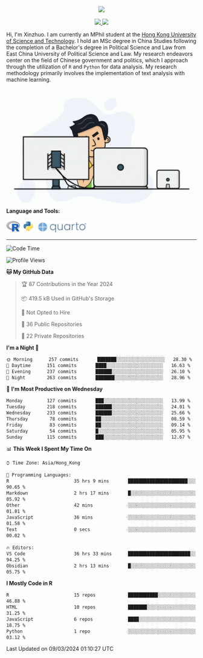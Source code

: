 <div align='center'>
<img src='https://readme-typing-svg.herokuapp.com?font=Lora&color=4d3900&center=true&lines=HKUST+Mphil+in+SOSC;Focus+on+China;Code+for+PoliSci'/>
</div>

<p align='center'>
 <a href
='https://www.linkedin.com/in/xinzhuo-huang-5161011ba/' target='_blank'>
        <img src='https://img.shields.io/badge/linkedin%20-%230077B5.svg?&style=for-the-badge&logo=linkedin&logoColor=white'/>
    </a>
 <a href='https://twitter.com/HsinchoH' target='_blank'>
        <img src='https://img.shields.io/badge/Twitter-1DA1F2?style=for-the-badge&logo=twitter&logoColor=white'/>
    </a>
    </p>
    
Hi, I'm Xinzhuo. I am currently an MPhil student at the [Hong Kong University of Science and Technology](https://sosc.hkust.edu.hk/node/613). I hold an MSc degree in China Studies following the completion of a Bachelor's degree in Political Science and Law from East China University of Political Science and Law. My research endeavors center on the field of Chinese government and politics, which I approach through the utilization of `R` and `Python` for data analysis. My research methodology primarily involves the implementation of text analysis with machine learning.




<img align='right' src="https://github.com/xinzhuohkust/xinzhuohkust/blob/main/programmer.gif" width="590">



**Language and Tools:**  

<code><img height="36" src="https://raw.githubusercontent.com/github/explore/80688e429a7d4ef2fca1e82350fe8e3517d3494d/topics/r/r.png"></code>
<code><img height="36" src="https://raw.githubusercontent.com/github/explore/80688e429a7d4ef2fca1e82350fe8e3517d3494d/topics/python/python.png"></code>
<code><img height="32" src="https://github.com/quarto-dev/quarto-r/blob/main/man/figures/quarto.png"></code>

---
<!--START_SECTION:waka-->
![Code Time](http://img.shields.io/badge/Code%20Time-1%2C501%20hrs%2021%20mins-blue)

![Profile Views](http://img.shields.io/badge/Profile%20Views-0-blue)

**🐱 My GitHub Data** 

> 🏆 87 Contributions in the Year 2024
 > 
> 📦 419.5 kB Used in GitHub's Storage 
 > 
> 🚫 Not Opted to Hire
 > 
> 📜 36 Public Repositories 
 > 
> 🔑 22 Private Repositories  
 > 
**I'm a Night 🦉** 

```text
🌞 Morning      257 commits       ███████░░░░░░░░░░░░░░░░░░   28.30 % 
🌆 Daytime      151 commits       ████░░░░░░░░░░░░░░░░░░░░░   16.63 % 
🌃 Evening      237 commits       ██████░░░░░░░░░░░░░░░░░░░   26.10 % 
🌙 Night        263 commits       ███████░░░░░░░░░░░░░░░░░░   28.96 % 

```
📅 **I'm Most Productive on Wednesday** 

```text
Monday         127 commits       ███░░░░░░░░░░░░░░░░░░░░░░   13.99 % 
Tuesday        218 commits       ██████░░░░░░░░░░░░░░░░░░░   24.01 % 
Wednesday      233 commits       ██████░░░░░░░░░░░░░░░░░░░   25.66 % 
Thursday        78 commits       ██░░░░░░░░░░░░░░░░░░░░░░░   08.59 % 
Friday          83 commits       ██░░░░░░░░░░░░░░░░░░░░░░░   09.14 % 
Saturday        54 commits       █░░░░░░░░░░░░░░░░░░░░░░░░   05.95 % 
Sunday         115 commits       ███░░░░░░░░░░░░░░░░░░░░░░   12.67 % 

```


📊 **This Week I Spent My Time On** 

```text
⌚︎ Time Zone: Asia/Hong_Kong

💬 Programming Languages: 
R                        35 hrs 9 mins       ██████████████████████░░░   90.65 % 
Markdown                 2 hrs 17 mins       █░░░░░░░░░░░░░░░░░░░░░░░░   05.92 % 
Other                    42 mins             ░░░░░░░░░░░░░░░░░░░░░░░░░   01.81 % 
JavaScript               36 mins             ░░░░░░░░░░░░░░░░░░░░░░░░░   01.58 % 
Text                     0 secs              ░░░░░░░░░░░░░░░░░░░░░░░░░   00.02 % 

🔥 Editors: 
VS Code                  36 hrs 33 mins      ███████████████████████░░   94.25 % 
Obsidian                 2 hrs 13 mins       █░░░░░░░░░░░░░░░░░░░░░░░░   05.75 % 

```

**I Mostly Code in R** 

```text
R                        15 repos            ███████████░░░░░░░░░░░░░░   46.88 % 
HTML                     10 repos            ███████░░░░░░░░░░░░░░░░░░   31.25 % 
JavaScript               6 repos             ████░░░░░░░░░░░░░░░░░░░░░   18.75 % 
Python                   1 repo              ░░░░░░░░░░░░░░░░░░░░░░░░░   03.12 % 

```



 Last Updated on 09/03/2024 01:10:27 UTC
<!--END_SECTION:waka-->
    
    
    
    
    
    
    
    
